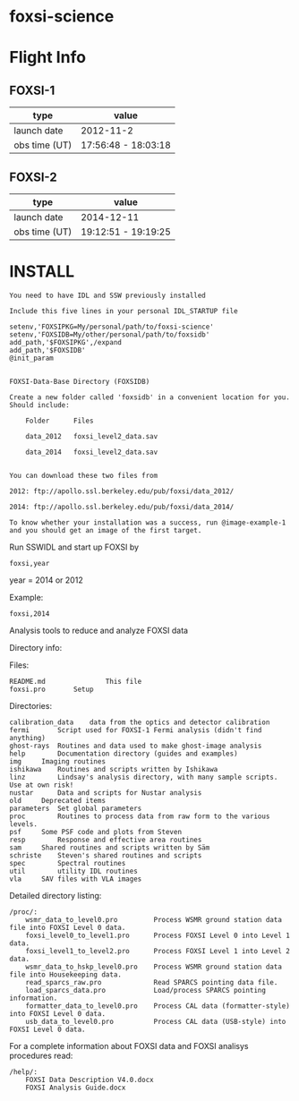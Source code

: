 foxsi-science
=============

# Flight Info

## FOXSI-1

type | value
-----| -----
launch date | 2012-11-2
obs time (UT) | 17:56:48 - 18:03:18

## FOXSI-2

type | value
-----| -----
launch date | 2014-12-11
obs time (UT) | 19:12:51 - 19:19:25

# INSTALL

    You need to have IDL and SSW previously installed

    Include this five lines in your personal IDL_STARTUP file

    setenv,'FOXSIPKG=My/personal/path/to/foxsi-science'
    setenv,'FOXSIDB=My/other/personal/path/to/foxsidb'
    add_path,'$FOXSIPKG',/expand
    add_path,'$FOXSIDB'
    @init_param


    FOXSI-Data-Base Directory (FOXSIDB)
    
    Create a new folder called 'foxsidb' in a convenient location for you.
    Should include:
        
        Folder      Files

        data_2012   foxsi_level2_data.sav

        data_2014   foxsi_level2_data.sav


    You can download these two files from 

    2012: ftp://apollo.ssl.berkeley.edu/pub/foxsi/data_2012/

    2014: ftp://apollo.ssl.berkeley.edu/pub/foxsi/data_2014/

    To know whether your installation was a success, run @image-example-1
    and you should get an image of the first target.


Run SSWIDL and start up FOXSI by

    foxsi,year

year = 2014 or 2012

Example:
    
    foxsi,2014



Analysis tools to reduce and analyze FOXSI data

Directory info:

Files:

	README.md				This file
	foxsi.pro       Setup	


Directories:

	calibration_data	data from the optics and detector calibration
	fermi		Script used for FOXSI-1 Fermi analysis (didn't find anything)
	ghost-rays	Routines and data used to make ghost-image analysis
	help		Documentation directory (guides and examples)
  	img		Imaging routines
  	ishikawa	Routines and scripts written by Ishikawa
  	linz		Lindsay's analysis directory, with many sample scripts. Use at own risk!
  	nustar		Data and scripts for Nustar analysis
  	old		Deprecated items
  	parameters	Set global parameters
  	proc		Routines to process data from raw form to the various levels.
  	psf		Some PSF code and plots from Steven
  	resp		Response and effective area routines
  	sam		Shared routines and scripts written by Säm
  	schriste	Steven's shared routines and scripts
  	spec		Spectral routines
  	util		utility IDL routines
  	vla		SAV files with VLA images
  	
Detailed directory listing:

	/proc/:
		wsmr_data_to_level0.pro			Process WSMR ground station data file into FOXSI Level 0 data.
		foxsi_level0_to_level1.pro		Process FOXSI Level 0 into Level 1 data.
		foxsi_level1_to_level2.pro		Process FOXSI Level 1 into Level 2 data.
		wsmr_data_to_hskp_level0.pro	Process WSMR ground station data file into Housekeeping data.
		read_sparcs_raw.pro				Read SPARCS pointing data file.
		load_sparcs_data.pro			Load/process SPARCS pointing information.
		formatter_data_to_level0.pro	Process CAL data (formatter-style) into FOXSI Level 0 data.
		usb_data_to_level0.pro			Process CAL data (USB-style) into FOXSI Level 0 data.


For a complete information about FOXSI data and FOXSI analisys procedures read:

	/help/:
		FOXSI Data Description V4.0.docx
		FOXSI Analysis Guide.docx
